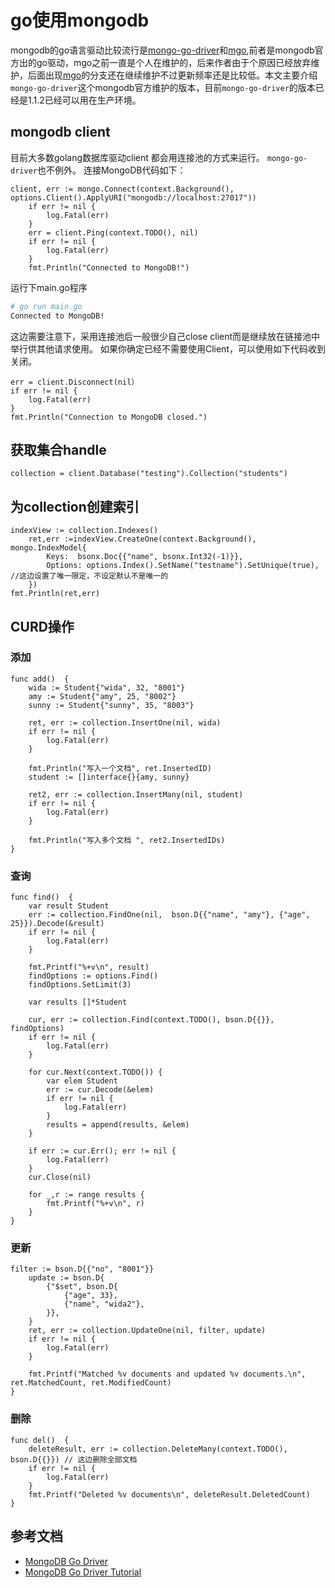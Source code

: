 # go使用mongodb
mongodb的go语言驱动比较流行是[mongo-go-driver](https://github.com/mongodb/mongo-go-driver)和[mgo](https://github.com/go-mgo/mgo),前者是mongodb官方出的go驱动，mgo之前一直是个人在维护的，后来作者由于个原因已经放弃维护，后面出现[mgo](https://github.com/globalsign/mgo)的分支还在继续维护不过更新频率还是比较低。本文主要介绍`mongo-go-driver`这个mongodb官方维护的版本，目前`mongo-go-driver`的版本已经是1.1.2已经可以用在生产环境。

## mongodb client
目前大多数golang数据库驱动client 都会用连接池的方式来运行。 `mongo-go-driver`也不例外。
连接MongoDB代码如下：
```golang
client, err := mongo.Connect(context.Background(), options.Client().ApplyURI("mongodb://localhost:27017"))
	if err != nil {
		log.Fatal(err)
	}
	err = client.Ping(context.TODO(), nil)
	if err != nil {
		log.Fatal(err)
	}
	fmt.Println("Connected to MongoDB!")
```
运行下main.go程序
```bash
# go run main.go
Connected to MongoDB!
```
这边需要注意下，采用连接池后一般很少自己close client而是继续放在链接池中举行供其他请求使用。
如果你确定已经不需要使用Client，可以使用如下代码收到关闭。
```golang
err = client.Disconnect(nil）
if err != nil {
    log.Fatal(err)
}
fmt.Println("Connection to MongoDB closed.")
```

## 获取集合handle
```golang
collection = client.Database("testing").Collection("students")
```

## 为collection创建索引
```golang
indexView := collection.Indexes()
	ret,err :=indexView.CreateOne(context.Background(), mongo.IndexModel{
		Keys:  bsonx.Doc{{"name", bsonx.Int32(-1)}},
		Options: options.Index().SetName("testname").SetUnique(true), //这边设置了唯一限定，不设定默认不是唯一的
	})
fmt.Println(ret,err)
```

## CURD操作

### 添加
```golang
func add()  {
	wida := Student{"wida", 32, "8001"}
	amy := Student{"amy", 25, "8002"}
	sunny := Student{"sunny", 35, "8003"}

	ret, err := collection.InsertOne(nil, wida)
	if err != nil {
		log.Fatal(err)
	}

	fmt.Println("写入一个文档", ret.InsertedID)
	student := []interface{}{amy, sunny}

	ret2, err := collection.InsertMany(nil, student)
	if err != nil {
		log.Fatal(err)
	}

	fmt.Println("写入多个文档 ", ret2.InsertedIDs)
}
```

### 查询
```golang
func find()  {
	var result Student
	err := collection.FindOne(nil,  bson.D{{"name", "amy"}, {"age", 25}}).Decode(&result)
	if err != nil {
		log.Fatal(err)
	}

	fmt.Printf("%+v\n", result)
	findOptions := options.Find()
	findOptions.SetLimit(3)

	var results []*Student

	cur, err := collection.Find(context.TODO(), bson.D{{}}, findOptions)
	if err != nil {
		log.Fatal(err)
	}

	for cur.Next(context.TODO()) {
		var elem Student
		err := cur.Decode(&elem)
		if err != nil {
			log.Fatal(err)
		}
		results = append(results, &elem)
	}

	if err := cur.Err(); err != nil {
		log.Fatal(err)
	}
	cur.Close(nil)

	for _,r := range results {
		fmt.Printf("%+v\n", r)
	}
}
```
### 更新
```golang
filter := bson.D{{"no", "8001"}}
	update := bson.D{
		{"$set", bson.D{
			{"age", 33},
			{"name", "wida2"},
		}},
	}
	ret, err := collection.UpdateOne(nil, filter, update)
	if err != nil {
		log.Fatal(err)
	}

	fmt.Printf("Matched %v documents and updated %v documents.\n", ret.MatchedCount, ret.ModifiedCount)
}
```

### 删除
```golang
func del()  {
	deleteResult, err := collection.DeleteMany(context.TODO(), bson.D{{}}) // 这边删除全部文档
	if err != nil {
		log.Fatal(err)
	}
	fmt.Printf("Deleted %v documents\n", deleteResult.DeletedCount)
}
```

## 参考文档
- [MongoDB Go Driver](https://docs.mongodb.com/ecosystem/drivers/go/)
- [MongoDB Go Driver Tutorial](https://www.mongodb.com/blog/post/mongodb-go-driver-tutorial)